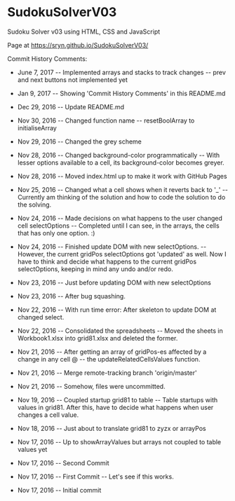# SudokuSolverV03
Sudoku Solver v03 using HTML, CSS and JavaScript

Page at https://sryn.github.io/SudokuSolverV03/

Commit History Comments:

* June 7, 2017
-- Implemented arrays and stacks to track changes
-- prev and next buttons not implemented yet

* Jan 9, 2017
-- Showing 'Commit History Comments' in this README.md

* Dec 29, 2016
-- Update README.md

* Nov 30, 2016
-- Changed function name
-- resetBoolArray to initialiseArray

* Nov 29, 2016
-- Changed the grey scheme

* Nov 28, 2016
-- Changed background-color programmatically
-- With lesser options available to a cell, its background-color becomes
greyer.

* Nov 28, 2016
-- Moved index.html up to make it work with GitHub Pages

* Nov 25, 2016
-- Changed what a cell shows when it reverts back to '_'
-- Currently am thinking of the solution and how to code the solution to do
the solving.

* Nov 24, 2016
-- Made decisions on what happens to the user changed cell selectOptions
-- Completed until I can see, in the arrays, the cells that has only one
option. :)

* Nov 24, 2016
-- Finished update DOM with new selectOptions.
-- However, the current gridPos selectOptions got 'updated' as well. Now I have to think and decide what happens to the current gridPos selectOptions, keeping in mind any undo and/or redo.

* Nov 23, 2016
-- Just before updating DOM with new selectOptions

* Nov 23, 2016
-- After bug squashing.

* Nov 22, 2016
-- With run time error: After skeleton to update DOM at changed select.

* Nov 22, 2016
-- Consolidated the spreadsheets
-- Moved the sheets in Workbook1.xlsx into grid81.xlsx and deleted the
former.

* Nov 21, 2016
-- After getting an array of gridPos-es affected by a change in any cell @
-- the updateRelatedCellsValues function.

* Nov 21, 2016
-- Merge remote-tracking branch 'origin/master'

* Nov 21, 2016
-- Somehow, files were uncommitted.

* Nov 19, 2016
-- Coupled startup grid81 to table
-- Table startups with values in grid81.  After this, have to decide what
happens when user changes a cell value.

* Nov 18, 2016
-- Just about to translate grid81 to zyzx or arrayPos

* Nov 17, 2016
-- Up to showArrayValues but arrays not coupled to table values yet

* Nov 17, 2016
-- Second Commit

* Nov 17, 2016
-- First Commit
-- Let's see if this works.

* Nov 17, 2016
-- Initial commit
